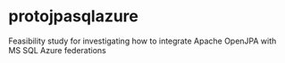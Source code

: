 protojpasqlazure
================

Feasibility study for investigating how to integrate Apache OpenJPA with MS SQL Azure federations
